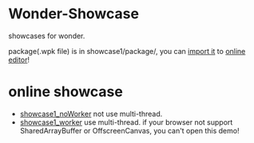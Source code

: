 # Wonder-Showcase
showcases for wonder. 

package(.wpk file) is in showcase1/package/, you can [import it](https://www.wonder-3d.com/docs/docs/doc2-2/#%E5%AF%BC%E5%85%A5%E5%AF%BC%E5%87%BA%E5%8C%85) to [online editor](https://editor.wonder-3d.com/)!



# online showcase

- [showcase1_noWorker](https://www.wonder-3d.com/docs/showcase1/publish/showcase_publish_noWorker/index.html) not use multi-thread.
- [showcase1_worker](https://www.wonder-3d.com/docs/showcase1/publish/showcase_publish_worker/index.html) use multi-thread. if your browser not support SharedArrayBuffer or OffscreenCanvas, you can't open this demo!

